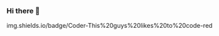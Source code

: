 ### Hi there 👋
img.shields.io/badge/Coder-This%20guys%20likes%20to%20code-red
<!--
**JustNunuz/JustNunuz** is a ✨ _special_ ✨ repository because its `README.md` (this file) appears on your GitHub profile.


<img align="center" src="https://github-readme-stats.vercel.app/api/<top-langs>/?JustNunuz=<JustNunuz>&theme=<THEME_NAME>" />
About me:


Here are some ideas to get you started:

- 🔭 I’m currently working on ...
- 🌱 I’m currently learning ...
- 👯 I’m looking to collaborate on ...
- 🤔 I’m looking for help with ...
- 💬 Ask me about ...
- 📫 How to reach me: ...
- 😄 Pronouns: ...
- ⚡ Fun fact: ...
-->
